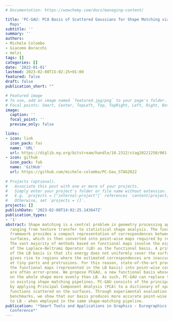 ```yaml
---
# Documentation: https://wowchemy.com/docs/managing-content/

title: 'PC-GAU: PCA Basis of Scattered Gaussians for Shape Matching via Functional
  Maps'
subtitle: ''
summary: ''
authors:
- Michele Colombo
- Giacomo Boracchi
- melzi
tags: []
categories: []
date: '2022-01-01'
lastmod: 2023-02-08T15:02:25+01:00
featured: false
draft: false
publication_short: ""

# Featured image
# To use, add an image named `featured.jpg/png` to your page's folder.
# Focal points: Smart, Center, TopLeft, Top, TopRight, Left, Right, BottomLeft, Bottom, BottomRight.
image:
  caption: ''
  focal_point: ''
  preview_only: false

links:
- icon: link
  icon_pack: fas
  name: 'URL'
  url: https://diglib.eg.org/bitstream/handle/10.2312/stag20221250/001-009.pdf
- icon: github
  icon_pack: fab
  name: 'GitHub'
  url: https://github.com/michele-colombo/PC-Gau_STAG2022
  
# Projects (optional).
#   Associate this post with one or more of your projects.
#   Simply enter your project's folder or file name without extension.
#   E.g. `projects = ["internal-project"]` references `content/project/deep-learning/index.md`.
#   Otherwise, set `projects = []`.
projects: []
publishDate: '2023-02-08T14:02:25.143647Z'
publication_types:
- '1'
abstract: Shape matching is a central problem in geometry processing applications,
  ranging from texture transfer to statistical shape analysis. The functional maps
  framework provides a compact representation of correspondences between discrete
  surfaces, which is then converted into point-wise maps required by real-world applications.
  The vast majority of methods based on functional maps involve the eigenfunctions
  of the Laplace-Beltrami Operator (LB) as the functional basis. A primary drawback
  of the LB basis is that its energy does not uniformly cover the surface. This fact
  gives rise to regions where the estimated correspondences are inaccurate, typically
  at tiny parts and protrusions. For this reason, state-of-the-art procedures to convert
  the functional maps (represented in the LB basis) into point-wise correspondences
  are often error-prone. We propose PCGAU, a new functional basis whose energy spreads
  on the whole shape more evenly than LB. As such, PC-GAU can replace the LB basis
  in existing shape matching pipelines. PC-GAU consists of the principal vectors obtained
  by applying Principal Component Analysis (PCA) to a dictionary of sparse Gaussian
  functions scattered on the surfaces. Through experimental evaluation of established
  benchmarks, we show that our basis produces more accurate point-wise maps —- compared
  to LB - when employed in the same shape-matching pipeline.
publication: '*Smart Tools and Applications in Graphics - Eurographics Italian Chapter
  Conference*'
---
```

